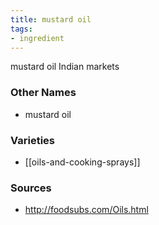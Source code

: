 ```yaml
---
title: mustard oil
tags:
- ingredient
---
```

mustard oil Indian markets

### Other Names

* mustard oil

### Varieties

* [[oils-and-cooking-sprays]]

### Sources
* http://foodsubs.com/Oils.html
